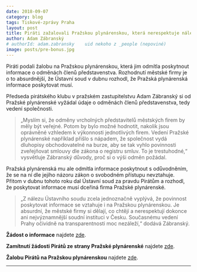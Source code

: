 ```yaml
---
date: 2018-09-07
category: blog
tags: Tiskové-zprávy Praha
layout: post
title: Piráti zažalovali Pražskou plynárenskou, která nerespektuje nález Ústavního soudu a neposkytuje informace 
author: Adam Zábranský 
# authorId: adam.zabransky    uid nekoho z _people (nepoviné)
image: posts/pre-bonus.jpg
---
```


Piráti podali žalobu na Pražskou plynárenskou, která jim odmítla poskytnout informace o odměnách členů představenstva. Rozhodnutí městské firmy je o to absurdnější, že Ústavní soud v dubnu rozhodl, že Pražská plynárenská informace poskytovat musí.

Předseda pirátského klubu v pražském zastupitelstvu Adam Zábranský si od Pražské plynárenské vyžádal údaje o odměnách členů představenstva, tedy vedení společnosti.

> „Myslím si, že odměny vrcholných představitelů městských firem by měly být veřejné. Potom by bylo možné hodnotit, nakolik jsou oprávněné vzhledem k výkonnosti jednotlivých firem. Vedení Pražské plynárenské například přišlo s nápadem, že společnost vydá dluhopisy obchodovatelné na burze, aby se tak vyhlo povinnosti zveřejňovat smlouvy dle zákona o registru smluv. To je trestuhodné,“ vysvětluje Zábranský důvody, proč si o výši odměn požádal.

Pražská plynárenská mu ale odmítla informace poskytnout s odůvodněním, že se na ní dle jejího názoru zákon o svobodném přístupu nevztahuje. Přitom v dubnu tohoto roku dal Ústavní soud za pravdu Pirátům a rozhodl, že poskytovat informace musí dceřiná firma Pražské plynárenské.

> „Z nálezu Ústavního soudu zcela jednoznačně vyplývá, že povinnost poskytovat informace se vztahuje i na Pražskou plynárenskou. Je absurdní, že městské firmy si dělají, co chtějí a nerespektují dokonce ani nejvýznamnější soudní instituci v Česku. Současnému vedení Prahy očividně na transparentnosti moc nezáleží,“ dodává Zábranský.



**Žádost o informace** najdete [zde](https://praha.pirati.cz/assets/pdf/01main.pdf).

**Zamítnutí žádosti Pirátů ze strany Pražské plynárenské** najdete [zde](https://praha.pirati.cz/assets/pdf/01zamitnuti.pdf).

**Žalobu Pirátů na Pražskou plynárenskou** najdete [zde](https://praha.pirati.cz/assets/pdf/01zaloba.pdf).

- - -

